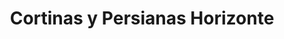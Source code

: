 ---
title: "Cortinas y Persianas Horizonte"
url: /ciudad-de-panama/cortinas-y-persianas-horizonte/
shop: Gardinen
---